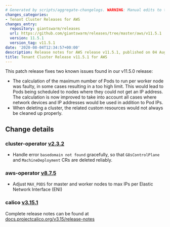 ```yaml
---
# Generated by scripts/aggregate-changelogs. WARNING: Manual edits to this files will be overwritten.
changes_categories:
- Tenant Cluster Releases for AWS
changes_entry:
  repository: giantswarm/releases
  url: https://github.com/giantswarm/releases/tree/master/aws/v11.5.1
  version: 11.5.1
  version_tag: v11.5.1
date: '2020-08-04T12:34:57+00:00'
description: Release notes for AWS release v11.5.1, published on 04 August 2020, 12:34
title: Tenant Cluster Release v11.5.1 for AWS
---
```


This patch release fixes two known issues found in our v11.5.0 release:

- The calculation of the maximum number of Pods to run per worker node was faulty, in some cases resulting in a too high limit. This would lead to Pods being scheduled to nodes where they could not get an IP address. The calculation is now improved to take into account all cases where network devices and IP addresses would be used in addition to Pod IPs.
- When deleting a cluster, the related custom resources would not always be cleaned up properly.

## Change details

### cluster-operator [v2.3.2](https://github.com/giantswarm/cluster-operator/releases/tag/v2.3.2)

- Handle error `basedomain not found` gracefully, so that `G8sControlPlane` and `MachineDeployment` CRs are deleted reliably.

### aws-operator [v8.7.5](https://github.com/giantswarm/aws-operator/releases/tag/v8.7.5)

- Adjust `MAX_PODS` for master and worker nodes to max IPs per Elastic Network Interface (ENI)

### calico [v3.15.1](https://github.com/projectcalico/calico/releases/tag/v3.15.1)

Complete release notes can be found at [docs.projectcalico.org/v3.15/release-notes](https://docs.projectcalico.org/v3.15/release-notes/)

